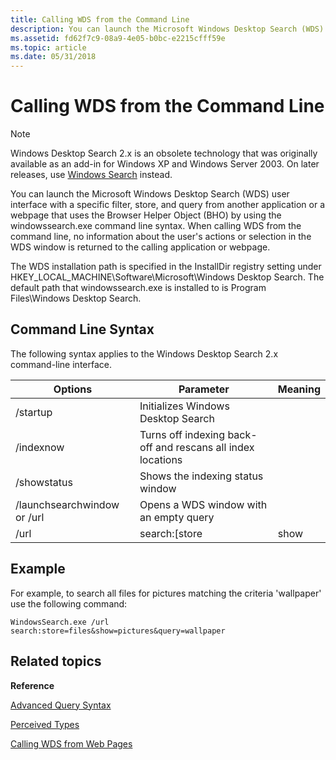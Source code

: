 ```yaml
---
title: Calling WDS from the Command Line
description: You can launch the Microsoft Windows Desktop Search (WDS) user interface with a specific filter, store, and query from another application or a webpage that uses the Browser Helper Object (BHO) by using the windowssearch.exe command line syntax.
ms.assetid: fd62f7c9-08a9-4e05-b0bc-e2215cfff59e
ms.topic: article
ms.date: 05/31/2018
---
```


# Calling WDS from the Command Line

> [!NOTE]
> Windows Desktop Search 2.x is an obsolete technology that was originally available as an add-in for Windows XP and Windows Server 2003. On later releases, use [Windows Search](../search/-search-3x-wds-overview.md) instead.

You can launch the Microsoft Windows Desktop Search (WDS) user interface with a specific filter, store, and query from another application or a webpage that uses the Browser Helper Object (BHO) by using the windowssearch.exe command line syntax. When calling WDS from the command line, no information about the user's actions or selection in the WDS window is returned to the calling application or webpage.

The WDS installation path is specified in the InstallDir registry setting under HKEY_LOCAL_MACHINE\\Software\\Microsoft\\Windows Desktop Search. The default path that windowssearch.exe is installed to is Program Files\\Windows Desktop Search.

## Command Line Syntax

The following syntax applies to the Windows Desktop Search 2.x command-line interface.




| Options | Parameter | Meaning | 
|---------|-----------|---------|
| /startup | Initializes Windows Desktop Search | 
| /indexnow | Turns off indexing back-off and rescans all index locations | 
| /showstatus | Shows the indexing status window | 
| /launchsearchwindow or /url | Opens a WDS window with an empty query | 
| /url | search:[store|show|query] query string | Opens a WDS window with a query and filter based on the following parameters:<ul><li><p>store - Specifies the data source to query: files, outlook, outlookexpress. If not specified all stores will be searched. <br /></p><blockquote>[!Note]<br />While Advanced Query Syntax supports referencing Microsoft Outlook as 'oe', the store parameter on the command line must be 'outlookexpress'.</blockquote><p><br /></p></li><li><p>show - Specifies which perceived type of results to return. See <a href="-search-2x-wds-perceivedtype.md">Perceived Types</a> for a complete list of types. If not specified, all types will be returned. <br /></p><blockquote>[!Note]<br />There are three differences between the perceived type values and the values for show. For <code>show</code>, use 'documents' instead of 'doc', 'pictures' instead of 'pics', and 'textdocuments' instead of 'text'.</blockquote><p><br /></p></li><li>query - Specifies the search criteria. This value supports <a href="-search-2x-wds-aqsreference.md">Advanced Query Syntax</a> parameters to refine the results. The query parameter must be the last parameter in the URL.</li></ul> | 




 

## Example

For example, to search all files for pictures matching the criteria 'wallpaper' use the following command:

`WindowsSearch.exe /url search:store=files&show=pictures&query=wallpaper`

## Related topics

<dl> <dt>

**Reference**
</dt> <dt>

[Advanced Query Syntax](-search-2x-wds-aqsreference.md)
</dt> <dt>

[Perceived Types](-search-2x-wds-perceivedtype.md)
</dt> <dt>

[Calling WDS from Web Pages](-search-2x-wds-browserhelpobject.md)
</dt> </dl>

 

 





